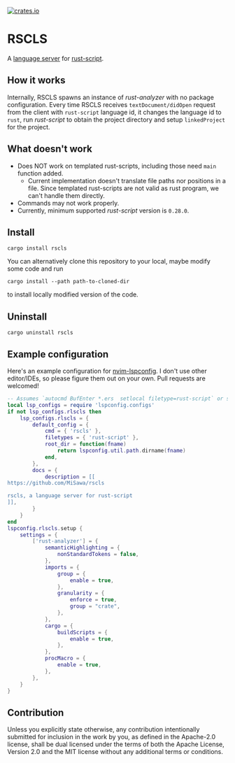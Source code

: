 [![crates.io](https://img.shields.io/crates/v/rscls.svg)](https://crates.io/crates/rscls)

# RSCLS
A [language server](https://microsoft.github.io/language-server-protocol/) for [rust-script](https://rust-script.org/).

## How it works
Internally, RSCLS spawns an instance of _rust-analyzer_ with no package configuration. Every time RSCLS receives `textDocument/didOpen` request from the client with `rust-script` language id, it changes the language id to `rust`, run _rust-script_ to obtain the project directory and setup `linkedProject` for the project.

## What doesn't work
- Does NOT work on templated rust-scripts, including those need `main` function added.
  - Current implementation doesn't translate file paths nor positions in a file. Since templated rust-scripts are not valid as rust program, we can't handle them directly.
- Commands may not work properly.
- Currently, minimum supported _rust-script_ version is `0.28.0`.

## Install
```shell
cargo install rscls
```
You can alternatively clone this repository to your local, maybe modify some code and run
```shell
cargo install --path path-to-cloned-dir
```
to install locally modified version of the code.

## Uninstall
```shell
cargo uninstall rscls
```

## Example configuration
Here's an example configuration for [nvim-lspconfig](https://github.com/neovim/nvim-lspconfig). I don't use other editor/IDEs, so please figure them out on your own. Pull requests are welcomed!
```lua
-- Assumes `autocmd BufEnter *.ers  setlocal filetype=rust-script` or similar
local lsp_configs = require 'lspconfig.configs'
if not lsp_configs.rlscls then
    lsp_configs.rlscls = {
        default_config = {
            cmd = { 'rscls' },
            filetypes = { 'rust-script' },
            root_dir = function(fname)
                return lspconfig.util.path.dirname(fname)
            end,
        },
        docs = {
            description = [[
https://github.com/MiSawa/rscls

rscls, a language server for rust-script
]],
        }
    }
end
lspconfig.rlscls.setup {
    settings = {
        ['rust-analyzer'] = {
            semanticHighlighting = {
                nonStandardTokens = false,
            },
            imports = {
                group = {
                    enable = true,
                },
                granularity = {
                    enforce = true,
                    group = "crate",
                },
            },
            cargo = {
                buildScripts = {
                    enable = true,
                },
            },
            procMacro = {
                enable = true,
            },
        },
    }
}
```

## Contribution

Unless you explicitly state otherwise, any contribution intentionally submitted for inclusion in the work by you, as defined in the Apache-2.0 license, shall be dual licensed under the terms of both the Apache License, Version 2.0 and the MIT license without any additional terms or conditions.

